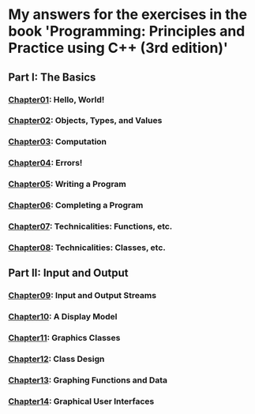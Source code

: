 # My answers for the exercises in the book 'Programming: Principles and Practice using C++ (3rd edition)'

## Part I: The Basics
### [Chapter01](Chapter01/): Hello, World!
### [Chapter02](Chapter02/): Objects, Types, and Values
### [Chapter03](Chapter03/): Computation
### [Chapter04](Chapter04/): Errors!
### [Chapter05](Chapter05/): Writing a Program
### [Chapter06](Chapter06/): Completing a Program
### [Chapter07](Chapter07/): Technicalities: Functions, etc.
### [Chapter08](Chapter08/): Technicalities: Classes, etc.

## Part II: Input and Output
### [Chapter09](Chapter09/): Input and Output Streams
### [Chapter10](Chapter10/): A Display Model
### [Chapter11](Chapter11/): Graphics Classes
### [Chapter12](Chapter12/): Class Design
### [Chapter13](Chapter13/): Graphing Functions and Data
### [Chapter14](Chapter14/): Graphical User Interfaces

